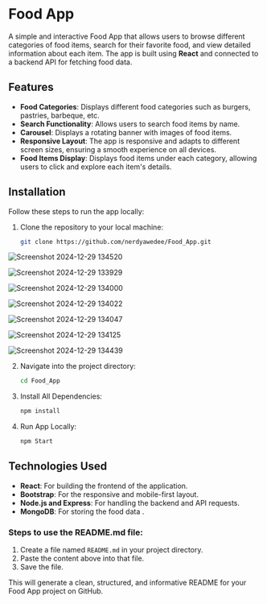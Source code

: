 # Food App

A simple and interactive Food App that allows users to browse different categories of food items, search for their favorite food, and view detailed information about each item. The app is built using **React** and connected to a backend API for fetching food data.

## Features

- **Food Categories**: Displays different food categories such as burgers, pastries, barbeque, etc.
- **Search Functionality**: Allows users to search food items by name.
- **Carousel**: Displays a rotating banner with images of food items.
- **Responsive Layout**: The app is responsive and adapts to different screen sizes, ensuring a smooth experience on all devices.
- **Food Items Display**: Displays food items under each category, allowing users to click and explore each item's details.

## Installation

Follow these steps to run the app locally:

1. Clone the repository to your local machine:

   ```bash
   git clone https://github.com/nerdyawedee/Food_App.git

![Screenshot 2024-12-29 134520](https://github.com/user-attachments/assets/9cf5cb8d-2716-4942-b21c-1a085f62c950)

![Screenshot 2024-12-29 133929](https://github.com/user-attachments/assets/60bf3050-ac20-4129-91e0-baa8355589b7)

![Screenshot 2024-12-29 134000](https://github.com/user-attachments/assets/8cb5e828-0ae4-4045-9681-6305dfbd9cc1)

![Screenshot 2024-12-29 134022](https://github.com/user-attachments/assets/6e09479d-d423-4886-85b2-58300870159b)

![Screenshot 2024-12-29 134047](https://github.com/user-attachments/assets/696d505a-07bb-4eaa-ab48-fde28e13bf33)

![Screenshot 2024-12-29 134125](https://github.com/user-attachments/assets/565530f2-8f3a-4ec7-8d8b-f35a62768779)

![Screenshot 2024-12-29 134439](https://github.com/user-attachments/assets/89a41a37-77b6-4030-9332-5b49aaf17d2b)

2. Navigate into the project directory:

   ```bash
   cd Food_App
3. Install All Dependencies:

   ```bash
   npm install
   
4. Run App Locally:

   ```bash
   npm Start

## Technologies Used

- **React**: For building the frontend of the application.
- **Bootstrap**: For the responsive and mobile-first layout.
- **Node.js and Express**: For handling the backend and API requests.
- **MongoDB**: For storing the food data .

### Steps to use the README.md file:
1. Create a file named `README.md` in your project directory.
2. Paste the content above into that file.
3. Save the file.

This will generate a clean, structured, and informative README for your Food App project on GitHub.


